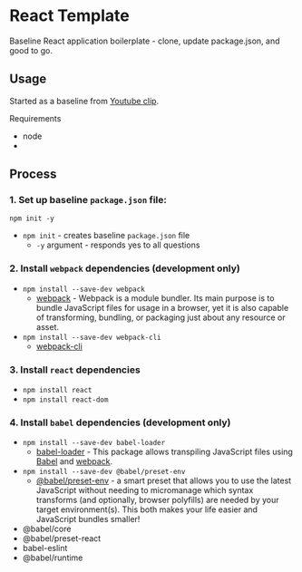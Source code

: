 # React Template

Baseline React application boilerplate - clone, update package.json, and good to go.

## Usage

Started as a baseline from [Youtube clip](https://www.youtube.com/watch?v=mB1TKceLzh0&ab_channel=PedroTech).

Requirements
* node
* 

## Process

### 1. Set up baseline `package.json` file:
```
npm init -y
```
* `npm init` - creates baseline `package.json` file
  * `-y` argument - responds yes to all questions

### 2. Install `webpack` dependencies (development only)

* `npm install --save-dev webpack`
  * [webpack](https://www.npmjs.com/package/webpack) - Webpack is a module bundler. Its main purpose is to bundle JavaScript files for usage in a browser, yet it is also capable of transforming, bundling, or packaging just about any resource or asset.
* `npm install --save-dev webpack-cli`
  * [webpack-cli](https://www.npmjs.com/package/webpack-cli)

### 3. Install `react` dependencies
* `npm install react`
* `npm install react-dom`

### 4. Install `babel` dependencies (development only)
* `npm install --save-dev babel-loader`
  * [babel-loader](https://webpack.js.org/loaders/babel-loader) - This package allows transpiling JavaScript files using [Babel](https://github.com/babel/babel) and [webpack](https://github.com/webpack/webpack).
* `npm install --save-dev @babel/preset-env`
  * [@babel/preset-env](https://babeljs.io/docs/babel-preset-env) - a smart preset that allows you to use the latest JavaScript without needing to micromanage which syntax transforms (and optionally, browser polyfills) are needed by your target environment(s). This both makes your life easier and JavaScript bundles smaller!
* @babel/core
* @babel/preset-react
* babel-eslint
* @babel/runtime


